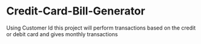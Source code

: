 # Credit-Card-Bill-Generator
Using Customer Id this project will perform transactions based on the credit or debit card and gives monthly transactions

